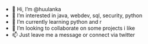 - 👋 Hi, I’m @huulanka
- 👀 I’m interested in java, webdev, sql, security, python
- 🌱 I’m currently learning python and r
- 💞️ I’m looking to collaborate on some projects i like
- 📫 Just leave me a message or connect via twitter

<!---
huulanka/huulanka is a ✨ special ✨ repository because its `README.md` (this file) appears on your GitHub profile.
You can click the Preview link to take a look at your changes.
--->
